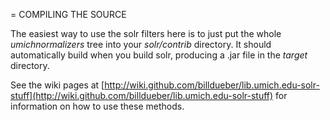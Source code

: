 = COMPILING THE SOURCE

The easiest way to use the solr filters  here is to just put the whole _umichnormalizers_ tree into your _solr/contrib_ directory. It should automatically build when you build solr, producing a .jar file in the _target_ directory.

See the wiki pages at [http://wiki.github.com/billdueber/lib.umich.edu-solr-stuff](http://wiki.github.com/billdueber/lib.umich.edu-solr-stuff) for information on how to use these methods.